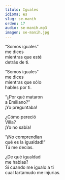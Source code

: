 ```yaml
---
titulo: Iguales
idioma: es
slug: se-manih
orden: 17
audio: se-manih.mp3
imagen: se-manih.jpg
---
```


“Somos iguales”<br>
me dices<br>
mientras que esté<br>
detrás de ti. <br>

“Somos iguales”<br>
me dices <br>
mientras que sólo <br>
hables por ti. <br>

“¿Por qué mataron <br>
a Emiliano?”<br>
¡Yo preguntaba!<br>

¿Cómo pereció<br>
Villa?<br>
¡Yo no sabía!<br>

“¡No comprendían <br>
qué es la igualdad!”<br>
Tú me decías. <br>

¿De qué igualdad <br>
me hablas?<br>
Si cuando me igualo a ti <br>
cual tartamudo me injurias.<br>
